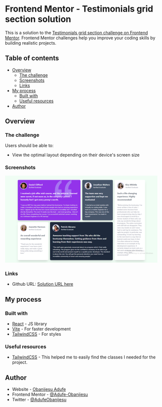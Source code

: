 # Frontend Mentor - Testimonials grid section solution

This is a solution to the [Testimonials grid section challenge on Frontend Mentor](https://www.frontendmentor.io/challenges/testimonials-grid-section-Nnw6J7Un7). Frontend Mentor challenges help you improve your coding skills by building realistic projects. 

## Table of contents

- [Overview](#overview)
  - [The challenge](#the-challenge)
  - [Screenshots](#screenshots)
  - [Links](#links)
- [My process](#my-process)
  - [Built with](#built-with)
  - [Useful resources](#useful-resources)
- [Author](#author)

## Overview

### The challenge

Users should be able to:

- View the optimal layout depending on their device's screen size

### Screenshots

![](./public/thumbnail.png)


### Links

- Github URL: [Solution URL here](https://github.com/Adufe-Obanijesu/testimonials-grid-section)

## My process

### Built with

- [React](https://reactjs.org/) - JS library
- [Vite](https://vitejs.dev/) - For faster development
- [TailwindCSS](https://tailwindcss.com/) - For styles


### Useful resources

- [TailwindCSS](https://tailwindcss.com/docs/installation) - This helped me to easily find the classes I needed for the project.

## Author

- Website - [Obanijesu Adufe](https://obanijesuadufe.com)
- Frontend Mentor - [@Adufe-Obanijesu](https://www.frontendmentor.io/profile/Adufe-Obanijesu)
- Twitter - [@AdufeObanijesu](https://www.twitter.com/AdufeObanijesu)